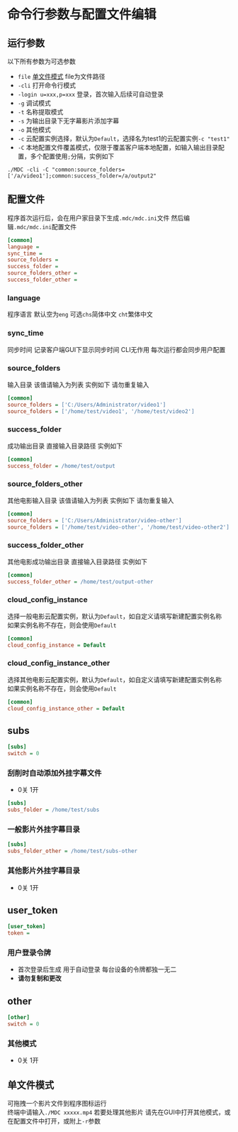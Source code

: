 # 命令行参数与配置文件编辑
## 运行参数
以下所有参数为可选参数
* `file` [单文件模式](#单文件模式) file为文件路径
* `-cli` 打开命令行模式
* `-login u=xxx,p=xxx` 登录，首次输入后续可自动登录
* `-g` 调试模式
* `-t` 名称提取模式
* `-s` 为输出目录下无字幕影片添加字幕
* `-o` 其他模式
* `-c` 云配置实例选择，默认为`Default`，选择名为test1的云配置实例`-c "test1"`
* `-C` 本地配置文件覆盖模式，仅限于覆盖客户端本地配置，如输入输出目录配置，多个配置使用`;`分隔，实例如下
```shell
./MDC -cli -C "common:source_folders=['/a/video1'];common:success_folder=/a/output2"
```

## 配置文件
程序首次运行后，会在用户家目录下生成`.mdc/mdc.ini`文件
然后编辑`.mdc/mdc.ini`配置文件

```ini
[common]
language =
sync_time =
source_folders =
success_folder =
source_folders_other =
success_folder_other =
```
### language
程序语言 默认空为`eng` 可选`chs`简体中文 `cht`繁体中文

### sync_time
同步时间 记录客户端GUI下显示同步时间 CLI无作用 每次运行都会同步用户配置

### source_folders
输入目录 该值请输入为列表 实例如下 请勿重复输入
```ini
[common]
source_folders = ['C:/Users/Administrator/video1']
source_folders = ['/home/test/video1', '/home/test/video2']
```

### success_folder
成功输出目录 直接输入目录路径 实例如下
```ini
[common]
success_folder = /home/test/output
```

### source_folders_other
其他电影输入目录 该值请输入为列表 实例如下 请勿重复输入
```ini
[common]
source_folders = ['C:/Users/Administrator/video-other']
source_folders = ['/home/test/video-other', '/home/test/video-other2']
```

### success_folder_other
其他电影成功输出目录 直接输入目录路径 实例如下
```ini
[common]
success_folder_other = /home/test/output-other
```

### cloud_config_instance
选择一般电影云配置实例，默认为`Default`，如自定义请填写新建配置实例名称  
如果实例名称不存在，则会使用`Default`
```ini
[common]
cloud_config_instance = Default
```

### cloud_config_instance_other
选择其他电影云配置实例，默认为`Default`，如自定义请填写新建配置实例名称  
如果实例名称不存在，则会使用`Default`
```ini
[common]
cloud_config_instance_other = Default
```

## subs
```ini
[subs]
switch = 0
```
### 刮削时自动添加外挂字幕文件 
* 0关 1开

```ini
[subs]
subs_folder = /home/test/subs
```
### 一般影片外挂字幕目录

```ini
[subs]
subs_folder_other = /home/test/subs-other
```
### 其他影片外挂字幕目录
* 0关 1开

## user_token
```ini
[user_token]
token =
```
### 用户登录令牌
* 首次登录后生成 用于自动登录 每台设备的令牌都独一无二
* **请勿复制和更改**

## other
```ini
[other]
switch = 0
```
### 其他模式 
* 0关 1开

## 单文件模式
可拖拽一个影片文件到程序图标运行  
终端中请输入`./MDC xxxxx.mp4`
若要处理其他影片 请先在GUI中打开其他模式，或在配置文件中打开，或附上`-r`参数